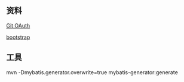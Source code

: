 ## 资料
[Git OAuth](https://developer.github.com/apps/building-oauth-apps/creating-an-oauth-app/)

[bootstrap](https://v3.bootcss.com/components/#navbar-default)

## 工具


mvn -Dmybatis.generator.overwrite=true mybatis-generator:generate
